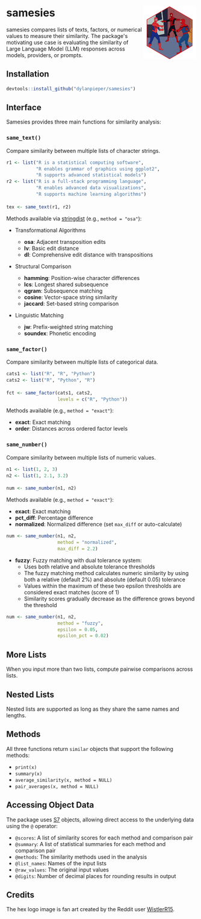 # samesies <img src="man/figures/samesies-hex.png" align="right" width="140"/>

samesies compares lists of texts, factors, or numerical values to measure their similarity. The package's motivating use case is evaluating the similarity of Large Language Model (LLM) responses across models, providers, or prompts.

## Installation

``` r
devtools::install_github("dylanpieper/samesies")
```

## Interface

Samesies provides three main functions for similarity analysis:

### `same_text()`

Compare similarity between multiple lists of character strings.

``` r
r1 <- list("R is a statistical computing software", 
           "R enables grammar of graphics using ggplot2", 
           "R supports advanced statistical models")
r2 <- list("R is a full-stack programming language",
           "R enables advanced data visualizations", 
           "R supports machine learning algorithms")

tex <- same_text(r1, r2)
```

Methods available via [stringdist](https://github.com/markvanderloo/stringdist) (e.g., `method = "osa"`):

-   Transformational Algorithms

    -   **osa**: Adjacent transposition edits
    -   **lv**: Basic edit distance
    -   **dl**: Comprehensive edit distance with transpositions

-   Structural Comparison

    -   **hamming**: Position-wise character differences
    -   **lcs**: Longest shared subsequence
    -   **qgram**: Subsequence matching
    -   **cosine**: Vector-space string similarity
    -   **jaccard**: Set-based string comparison

-   Linguistic Matching

    -   **jw**: Prefix-weighted string matching
    -   **soundex**: Phonetic encoding

### `same_factor()`

Compare similarity between multiple lists of categorical data.

``` r
cats1 <- list("R", "R", "Python")
cats2 <- list("R", "Python", "R")

fct <- same_factor(cats1, cats2, 
                   levels = c("R", "Python"))
```

Methods available (e.g., `method = "exact"`):

-   **exact**: Exact matching
-   **order**: Distances across ordered factor levels

### `same_number()`

Compare similarity between multiple lists of numeric values.

``` r
n1 <- list(1, 2, 3)
n2 <- list(1, 2.1, 3.2)

num <- same_number(n1, n2)
```

Methods available (e.g., `method = "exact"`):

-   **exact**: Exact matching
-   **pct_diff**: Percentage difference
-   **normalized**: Normalized difference (set `max_diff` or auto-calculate)

``` r
num <- same_number(n1, n2, 
                   method = "normalized", 
                   max_diff = 2.2)
```

-   **fuzzy**: Fuzzy matching with dual tolerance system:
    -   Uses both relative and absolute tolerance thresholds
    -   The fuzzy matching method calculates numeric similarity by using both a relative (default 2%) and absolute (default 0.05) tolerance
    -   Values within the maximum of these two epsilon thresholds are considered exact matches (score of 1)
    -   Similarity scores gradually decrease as the difference grows beyond the threshold

``` r
num <- same_number(n1, n2, 
                   method = "fuzzy", 
                   epsilon = 0.05,
                   epsilon_pct = 0.02)
```

## More Lists

When you input more than two lists, compute pairwise comparisons across lists.

## Nested Lists

Nested lists are supported as long as they share the same names and lengths.

## Methods

All three functions return `similar` objects that support the following methods:

-   `print(x)`
-   `summary(x)`
-   `average_similarity(x, method = NULL)`
-   `pair_averages(x, method = NULL)`

## Accessing Object Data

The package uses [S7](https://rconsortium.github.io/S7/) objects, allowing direct access to the underlying data using the `@` operator:

-   `@scores`: A list of similarity scores for each method and comparison pair
-   `@summary`: A list of statistical summaries for each method and comparison pair
-   `@methods`: The similarity methods used in the analysis
-   `@list_names`: Names of the input lists
-   `@raw_values`: The original input values
-   `@digits`: Number of decimal places for rounding results in output

## Credits

The hex logo image is fan art created by the Reddit user [WistlerR15](https://www.reddit.com/r/Spiderman/comments/k3pcj3/remade_the_spiderman_meme_with_my_favorite/).
